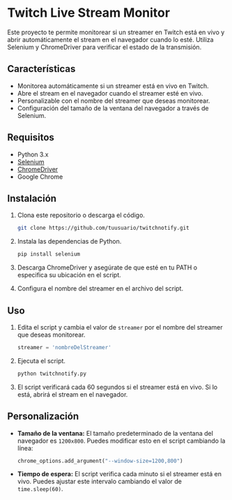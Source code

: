
# Twitch Live Stream Monitor

Este proyecto te permite monitorear si un streamer en Twitch está en vivo y abrir automáticamente el stream en el navegador cuando lo esté. Utiliza Selenium y ChromeDriver para verificar el estado de la transmisión.

## Características

- Monitorea automáticamente si un streamer está en vivo en Twitch.
- Abre el stream en el navegador cuando el streamer esté en vivo.
- Personalizable con el nombre del streamer que deseas monitorear.
- Configuración del tamaño de la ventana del navegador a través de Selenium.

## Requisitos

- Python 3.x
- [Selenium](https://pypi.org/project/selenium/)
- [ChromeDriver](https://sites.google.com/chromium.org/driver/)
- Google Chrome

## Instalación

1. Clona este repositorio o descarga el código.
   ```bash
   git clone https://github.com/tuusuario/twitchnotify.git
   ```

2. Instala las dependencias de Python.
   ```bash
   pip install selenium
   ```

3. Descarga ChromeDriver y asegúrate de que esté en tu PATH o especifica su ubicación en el script.

4. Configura el nombre del streamer en el archivo del script.

## Uso

1. Edita el script y cambia el valor de `streamer` por el nombre del streamer que deseas monitorear.

   ```python
   streamer = 'nombreDelStreamer'
   ```

2. Ejecuta el script.
   ```bash
   python twitchnotify.py
   ```

3. El script verificará cada 60 segundos si el streamer está en vivo. Si lo está, abrirá el stream en el navegador.

## Personalización

- **Tamaño de la ventana:** El tamaño predeterminado de la ventana del navegador es `1200x800`. Puedes modificar esto en el script cambiando la línea:
  ```python
  chrome_options.add_argument("--window-size=1200,800")
  ```

- **Tiempo de espera:** El script verifica cada minuto si el streamer está en vivo. Puedes ajustar este intervalo cambiando el valor de `time.sleep(60)`.
